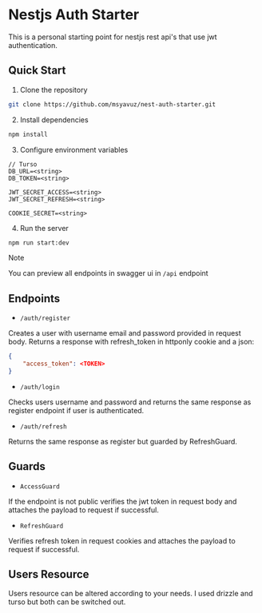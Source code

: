 # Nestjs Auth Starter

This is a personal starting point for nestjs rest api's that use jwt authentication.

## Quick Start

1. Clone the repository

```sh
git clone https://github.com/msyavuz/nest-auth-starter.git
```

2. Install dependencies

```sh
npm install
```

3. Configure environment variables

```
// Turso
DB_URL=<string>
DB_TOKEN=<string>

JWT_SECRET_ACCESS=<string>
JWT_SECRET_REFRESH=<string>

COOKIE_SECRET=<string>
```


4. Run the server
```sh
npm run start:dev
```
> [!NOTE]
> You can preview all endpoints in swagger ui in `/api` endpoint

## Endpoints

- `/auth/register`

Creates a user with username email and password provided in request body.
Returns a response with refresh_token in httponly cookie and a json:

```json
{
    "access_token": <TOKEN>
}
```

- `/auth/login`

Checks users username and password and returns the same response as register endpoint if user is authenticated.

- `/auth/refresh`

Returns the same response as register but guarded by RefreshGuard.

## Guards

- `AccessGuard`

If the endpoint is not public verifies the jwt token in request body and attaches the payload to request if successful.

- `RefreshGuard`

Verifies refresh token in request cookies and attaches the payload to request if successful.

## Users Resource

Users resource can be altered according to your needs. I used drizzle and turso but both can be switched out.
